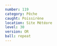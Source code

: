 ```yaml
---
number: 119
category: Pêche
caught: Poissirène
location: Site Météore
level: 30
version: OR
ball: repeat
---
```

